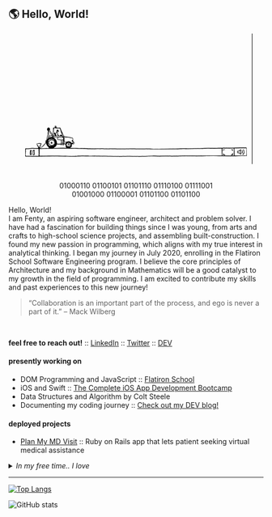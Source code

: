 ## :earth_americas:	Hello, World!

<div align="center">
  <img src="./icons/main.gif">
</div> 

<br>
  
<p align="center">
  01000110 01100101 01101110 01110100 01111001<br>
  01001000 01100001 01101100 01101100
</p>

<p>
Hello, World!<br>
I am Fenty, an aspiring software engineer, architect and problem solver. I have had a fascination for building things since I was young, from arts and crafts to high-school science projects, and assembling built-construction. I found my new passion in programming, which aligns with my true interest in analytical thinking. I began my journey in July 2020, enrolling in the Flatiron School Software Engineering program. I believe the core principles of Architecture and my background in Mathematics will be a good catalyst to my growth in the field of programming. I am excited to contribute my skills and past experiences to this new journey!
</p>

> <p>“Collaboration is an important part of the process, and ego is never a part of it.” 
> – Mack Wilberg</p>

<br>

<strong>feel free to reach out!</strong> :: <a href="https://www.linkedin.com/in/fentyhall/" target="_blank">LinkedIn</a> :: <a href="https://twitter.com/codinghall" target="_blank">Twitter</a> :: <a href="https://dev.to/codinghall" target="_blank">DEV</a>

#### presently working on
<ul>
  <li>DOM Programming and JavaScript :: <a href="https://www.flatironschool.com">Flatiron School</a>
  <li>iOS and Swift :: <a href="https://www.udemy.com/course/ios-13-app-development-bootcamp/">The Complete iOS App Development Bootcamp</a>
  <li>Data Structures and Algorithm by Colt Steele
  <li>Documenting my coding journey :: <a href="https://dev.to/codinghall">Check out my DEV blog!</a></li>
</ul>

#### deployed projects
<ul>
  <li><a href="https://plan-my-md-visit.herokuapp.com/">Plan My MD Visit</a> :: Ruby on Rails app that lets patient seeking virtual medical assistance
</ul>

<details>
  <summary><i>In my free time.. I love</i></summary>
  <ul>
    <li>:stew: Cooking</li>
    <li>:dog2: Hiking with my <a href="https://www.instagram.com/shibaogram/">Doge</a></li>
    <li>:basketball: Watching Lakers games, go Caruso!</li>
    <li>:books: Reading, currently on Mindset: The New Psychology of Success by Carol Dweck</li>
  <ul>
</details>
    
---
    
[![Top Langs](https://github-readme-stats.vercel.app/api/top-langs/?username=fentyhall&layout=compact&theme=graywhite&show_icons=true)](https://github.com/fentyhall/github-readme-stats)

![GitHub stats](https://github-readme-stats.vercel.app/api?username=fentyhall&theme=graywhite&show_icons=true)

